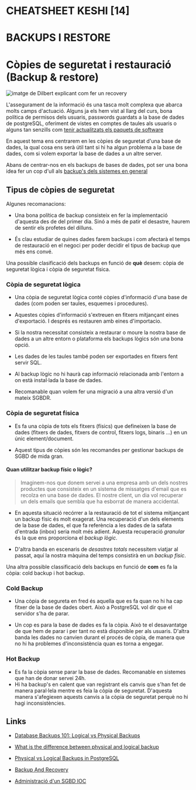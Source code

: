 # CHEATSHEET KESHI [14]

# BACKUPS I RESTORE

# Còpies de seguretat i restauració (Backup & restore)


![imatge de Dilbert explicant com fer un recovery](comics-dilbert-hacker-more-in-comments-868986.gif)


L'assegurament de la informació és una tasca molt complexa que abarca molts
camps d'actuació. Alguns ja els hem vist al llarg del curs, bona política de
permisos dels usuaris, passwords guardats a la base de dades de postgreSQL,
oferiment de vistes en comptes de taules als usuaris o alguns tan senzills com
[tenir actualitzats els paquets de
software](http://www.securitybydefault.com/2012/06/vulnerabilidad-grave-en-mysqlmariadb.html)

En aquest tema ens centrarem en les còpies de seguretat d'una base de dades, la qual cosa ens serà
útil tant si hi ha algun problema a la base de dades, com si volem exportar la
base de dades a un altre server.


Abans de centrar-nos en els backups de bases de dades, pot ser una bona idea fer un cop d'ull als [backup's dels sistemes en general](https://gitlab.com/hisx-m05-fonaments-maquinari/uf2-public/-/raw/master/4-Backups/backups_teoria.md)


## Tipus de còpies de seguretat

Algunes recomanacions:

+ Una bona política de backup consisteix en fer la implementació d'aquesta des de
del primer dia. Sinó a més de patir el desastre, haurem de sentir els profetes del dilluns.

+ És clau estudiar de quines dades farem backups i com afectarà el temps de
restauració en el negoci per poder decidir el tipus de backup que més ens convé.


Una possible clasificació dels backups en funció de **què** desem: còpia de
seguretat lògica i còpia de seguretat física.

### Còpia de seguretat lògica

+ Una còpia de seguretat lògica conté còpies d'informació d'una base de dades
(com poden ser taules, esquemes i procedures). 

+ Aquestes còpies d'informació s'extreuen en fitxers mitjançant eines
d'exportació. I després es restauren amb eines d'importacio.

+ Si la nostra necessitat consisteix a restaurar o moure la nostra base de dades
a un altre entorn o plataforma els backups lògics són una bona opció.

+ Les dades de les taules també poden ser exportades en fitxers fent servir SQL.

+ Al backup lògic no hi haurà cap informació relacionada amb l'entorn a on està
instal·lada la base de dades.

+ Recomanable quan volem fer una migració a una altra versió d'un mateix SGBDR.

### Còpia de seguretat física

+ Es fa una còpia de tots els fitxers (físics) que defineixen la base de dades
(fitxers de dades, fitxers de control, fitxers logs, binaris ...) en un únic
element/document.

+ Aquest tipus de còpies són les recomandes per gestionar backups de SGBD de
  mida gran.


#### Quan utilitzar backup físic o lògic?

> Imaginem-nos que donem servei a una empresa amb un dels nostres productes que
consisteix en un sistema de missatges d'email que es recolza en una base de
dades. El nostre client, un dia vol recuperar un dels emails que sembla que ha
esborrat de manera accidental.

+ En aquesta situació recórrer a la restauració de tot el sistema  mitjançant un
backup físic és molt exagerat. Una recuperació d'un dels elements de la base de
dades, el que fa referència a les dades de la safata d'entrada (inbox) seria
molt més adient. Aquesta recuperació _granular_ és la que ens proporciona el
*backup lògic*.

+ D'altra banda en escenaris de *desastres totals* necessitem viatjar al passat,
aquí la nostra màquina del temps consistirà en un *backup físic*.

Una altra possible classificació dels backups en funció de **com** es fa la
còpia: cold backup i hot backup.

### Cold Backup

+ Una còpia de segureta en fred és aquella que es fa quan no hi ha cap fitxer
  de la base de dades obert. Això a PostgreSQL vol dir que el servidor s'ha de
  parar.

+ Un cop es para la base de dades es fa la còpia. Això te el desavantatge de
  que hem de parar i per tant no està disponible per als usuaris. D'altra banda
  les dades no canvien durant el procés de còpia, de manera que no hi ha
  problemes d'inconsistència quan es torna a engegar.


### Hot Backup

+ Es fa la còpia sense parar la base de dades. Recomanable en sistemes que han
  de donar servei 24h.
+ Hi ha backup's en calent que van registrant els canvis que s'han fet de
  manera paral·lela mentre es feia la còpia de seguretat. D'aquesta manera
  s'afegiexen aquests canvis a la còpia de seguretat perquè no hi hagi
  inconsistències.



## Links

+ [Database Backups 101: Logical vs Physical
  Backups](https://backup.ninja/news/Database-Backups-101-Logical-vs-Physical-Backups)

+ [What is the difference between physical and logical
  backup](https://stackoverflow.com/questions/39123563/what-is-the-difference-between-physical-and-logical-backup)

+ [Physical vs Logical Backups in
  PostgreSQL](https://supabase.com/blog/2020/07/17/postgresql-physical-logical-backups)

+ [Backup And Recovery](https://en.wikibooks.org/wiki/PostgreSQL/BackupAndRecovery)

+ [Administració d'un SGBD
  IOC](https://ioc.xtec.cat/materials/FP/Recursos/fp_asx_m10_/web/fp_asx_m10_htmlindex/WebContent/u3/a4/continguts.html)



